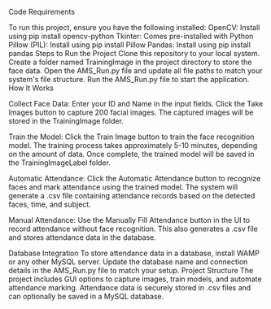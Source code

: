 Code Requirements

To run this project, ensure you have the following installed:
OpenCV: Install using pip install opencv-python
Tkinter: Comes pre-installed with Python
Pillow (PIL): Install using pip install Pillow
Pandas: Install using pip install pandas
Steps to Run the Project
Clone this repository to your local system.
Create a folder named TrainingImage in the project directory to store the face data.
Open the AMS_Run.py file and update all file paths to match your system's file structure.
Run the AMS_Run.py file to start the application.
How It Works

Collect Face Data:
Enter your ID and Name in the input fields.
Click the Take Images button to capture 200 facial images.
The captured images will be stored in the TrainingImage folder.

Train the Model:
Click the Train Image button to train the face recognition model.
The training process takes approximately 5-10 minutes, depending on the amount of data.
Once complete, the trained model will be saved in the TrainingImageLabel folder.

Automatic Attendance:
Click the Automatic Attendance button to recognize faces and mark attendance using the trained model.
The system will generate a .csv file containing attendance records based on the detected faces, time, and subject.

Manual Attendance:
Use the Manually Fill Attendance button in the UI to record attendance without face recognition.
This also generates a .csv file and stores attendance data in the database.

Database Integration
To store attendance data in a database, install WAMP or any other MySQL server.
Update the database name and connection details in the AMS_Run.py file to match your setup.
Project Structure
The project includes GUI options to capture images, train models, and automate attendance marking.
Attendance data is securely stored in .csv files and can optionally be saved in a MySQL database.
